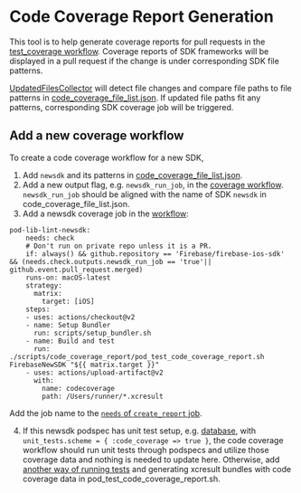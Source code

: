 # Code Coverage Report Generation

This tool is to help generate coverage reports for pull requests in the [test_coverage  workflow](https://github.com/firebase/firebase-ios-sdk/blob/master/scripts/code_coverage_report/code_coverage_file_list.json).
Coverage reports of SDK frameworks will be displayed in a pull request if the change is under corresponding SDK file patterns.

[UpdatedFilesCollector](https://github.com/firebase/firebase-ios-sdk/tree/master/scripts/code_coverage_report/generate_code_coverage_report/Sources/UpdatedFilesCollector) will detect file changes and compare file paths to file patterns in [code_coverage_file_list.json](https://github.com/firebase/firebase-ios-sdk/blob/master/scripts/code_coverage_report/code_coverage_file_list.json). If updated file paths fit any patterns, corresponding SDK coverage job will be triggered. 

## Add a new coverage workflow

To create a code coverage workflow for a new SDK,
1. Add `newsdk` and its patterns in [code_coverage_file_list.json](https://github.com/firebase/firebase-ios-sdk/blob/master/scripts/code_coverage_report/code_coverage_file_list.json).
2. Add a new output flag, e.g. `newsdk_run_job`, in the [coverage workflow](https://github.com/firebase/firebase-ios-sdk/blob/64d50a7f7b3af104a88f9c9203285ae20ea309d4/.github/workflows/test_coverage.yml#L17). `newsdk_run_job` should be aligned with the name of SDK `newsdk` in code_coverage_file_list.json.
3. Add a newsdk coverage job in the [workflow](https://github.com/firebase/firebase-ios-sdk/blob/master/.github/workflows/test_coverage.yml):
```
pod-lib-lint-newsdk:
    needs: check
    # Don't run on private repo unless it is a PR.
    if: always() && github.repository == 'Firebase/firebase-ios-sdk' && (needs.check.outputs.newsdk_run_job == 'true'|| github.event.pull_request.merged)
    runs-on: macOS-latest
    strategy:
      matrix:
        target: [iOS]
    steps:
    - uses: actions/checkout@v2
    - name: Setup Bundler
      run: scripts/setup_bundler.sh
    - name: Build and test
      run: ./scripts/code_coverage_report/pod_test_code_coverage_report.sh FirebaseNewSDK "${{ matrix.target }}"
    - uses: actions/upload-artifact@v2
      with:
        name: codecoverage
        path: /Users/runner/*.xcresult
```
Add the job name to the [`needs` of `create_report` job](https://github.com/firebase/firebase-ios-sdk/blob/64d50a7f7b3af104a88f9c9203285ae20ea309d4/.github/workflows/test_coverage.yml#L277).

4. If this newsdk podspec has unit test setup, e.g. [database](https://github.com/firebase/firebase-ios-sdk/blob/64d50a7f7b3af104a88f9c9203285ae20ea309d4/FirebaseDatabase.podspec#L44-L57), with `unit_tests.scheme = { :code_coverage => true }`, the code coverage workflow should run unit tests through podspecs and utilize those coverage data and nothing is needed to update here. Otherwise, add [another way of running tests](https://github.com/firebase/firebase-ios-sdk/blob/64d50a7f7b3af104a88f9c9203285ae20ea309d4/scripts/code_coverage_report/pod_test_code_coverage_report.sh#L26) and generating xcresult bundles with code coverage data in pod_test_code_coverage_report.sh.

